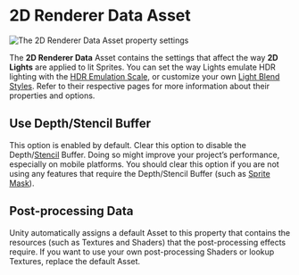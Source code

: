 # 2D Renderer Data Asset

![The 2D Renderer Data Asset property settings](Images/2D/2dRendererData_properties.png)

The __2D Renderer Data__ Asset contains the settings that affect the way __2D Lights__ are applied to lit Sprites. You can set the way Lights emulate HDR lighting with the [HDR Emulation Scale](HDREmulationScale), or customize your own [Light Blend Styles](LightBlendStyles). Refer to their respective pages for more information about their properties and options.

## Use Depth/Stencil Buffer

This option is enabled by default. Clear this option to disable the Depth/[Stencil](https://docs.unity3d.com/Manual/SL-Stencil.html) Buffer. Doing so might improve your project’s performance, especially on mobile platforms. You should clear this option if you are not using any features that require the Depth/Stencil Buffer (such as [Sprite Mask](https://docs.unity3d.com/Manual/class-SpriteMask.html)). 

## Post-processing Data

Unity automatically assigns a default Asset to this property that contains the resources (such as Textures and Shaders) that the post-processing effects require. If you want to use your own post-processing Shaders or lookup Textures, replace the default Asset.